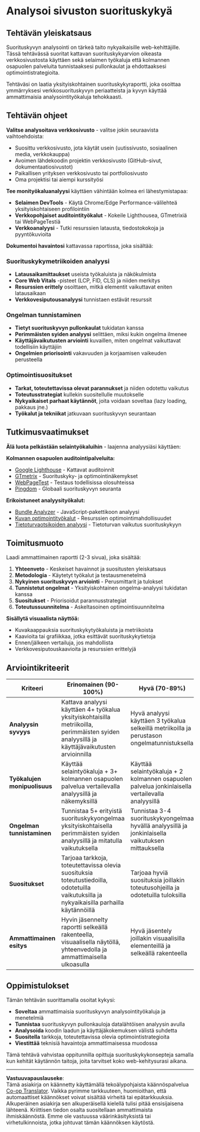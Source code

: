 <!--
CO_OP_TRANSLATOR_METADATA:
{
  "original_hash": "a203e560e58ccc6ba68bffc40c7c8676",
  "translation_date": "2025-10-23T00:43:46+00:00",
  "source_file": "5-browser-extension/3-background-tasks-and-performance/assignment.md",
  "language_code": "fi"
}
-->
# Analysoi sivuston suorituskykyä

## Tehtävän yleiskatsaus

Suorituskyvyn analysointi on tärkeä taito nykyaikaisille web-kehittäjille. Tässä tehtävässä suoritat kattavan suorituskykyarvion oikeasta verkkosivustosta käyttäen sekä selaimen työkaluja että kolmannen osapuolen palveluita tunnistaaksesi pullonkaulat ja ehdottaaksesi optimointistrategioita.

Tehtäväsi on laatia yksityiskohtainen suorituskykyraportti, joka osoittaa ymmärryksesi verkkosuorituskyvyn periaatteista ja kyvyn käyttää ammattimaisia analysointityökaluja tehokkaasti.

## Tehtävän ohjeet

**Valitse analysoitava verkkosivusto** - valitse jokin seuraavista vaihtoehdoista:
- Suosittu verkkosivusto, jota käytät usein (uutissivusto, sosiaalinen media, verkkokauppa)
- Avoimen lähdekoodin projektin verkkosivusto (GitHub-sivut, dokumentaatiosivustot)
- Paikallisen yrityksen verkkosivusto tai portfoliosivusto
- Oma projektisi tai aiempi kurssityösi

**Tee monityökaluanalyysi** käyttäen vähintään kolmea eri lähestymistapaa:
- **Selaimen DevTools** - Käytä Chrome/Edge Performance-välilehteä yksityiskohtaiseen profilointiin
- **Verkkopohjaiset auditointityökalut** - Kokeile Lighthousea, GTmetrixiä tai WebPageTestiä
- **Verkkoanalyysi** - Tutki resurssien latausta, tiedostokokoja ja pyyntökuvioita

**Dokumentoi havaintosi** kattavassa raportissa, joka sisältää:

### Suorituskykymetriikoiden analyysi
- **Latausaikamittaukset** useista työkaluista ja näkökulmista
- **Core Web Vitals** -pisteet (LCP, FID, CLS) ja niiden merkitys
- **Resurssien erittely** osoittaen, mitkä elementit vaikuttavat eniten latausaikaan
- **Verkkovesiputousanalyysi** tunnistaen estävät resurssit

### Ongelman tunnistaminen
- **Tietyt suorituskyvyn pullonkaulat** tukidatan kanssa
- **Perimmäisten syiden analyysi** selittäen, miksi kukin ongelma ilmenee
- **Käyttäjävaikutusten arviointi** kuvaillen, miten ongelmat vaikuttavat todellisiin käyttäjiin
- **Ongelmien priorisointi** vakavuuden ja korjaamisen vaikeuden perusteella

### Optimointisuositukset
- **Tarkat, toteutettavissa olevat parannukset** ja niiden odotettu vaikutus
- **Toteutusstrategiat** kullekin suositellulle muutokselle
- **Nykyaikaiset parhaat käytännöt**, joita voidaan soveltaa (lazy loading, pakkaus jne.)
- **Työkalut ja tekniikat** jatkuvaan suorituskyvyn seurantaan

## Tutkimusvaatimukset

**Älä luota pelkästään selaintyökaluihin** - laajenna analyysiäsi käyttäen:

**Kolmannen osapuolen auditointipalveluita:**
- [Google Lighthouse](https://developers.google.com/web/tools/lighthouse) - Kattavat auditoinnit
- [GTmetrix](https://gtmetrix.com/) - Suorituskyky- ja optimointinäkemykset
- [WebPageTest](https://www.webpagetest.org/) - Testaus todellisissa olosuhteissa
- [Pingdom](https://tools.pingdom.com/) - Globaali suorituskyvyn seuranta

**Erikoistuneet analyysityökalut:**
- [Bundle Analyzer](https://bundlephobia.com/) - JavaScript-pakettikoon analyysi
- [Kuvan optimointityökalut](https://squoosh.app/) - Resurssien optimointimahdollisuudet
- [Tietoturvaotsikoiden analyysi](https://securityheaders.com/) - Tietoturvan vaikutus suorituskykyyn

## Toimitusmuoto

Laadi ammattimainen raportti (2-3 sivua), joka sisältää:

1. **Yhteenveto** - Keskeiset havainnot ja suositusten yleiskatsaus
2. **Metodologia** - Käytetyt työkalut ja testausmenetelmä
3. **Nykyinen suorituskyvyn arviointi** - Perusmittarit ja tulokset
4. **Tunnistetut ongelmat** - Yksityiskohtainen ongelma-analyysi tukidatan kanssa
5. **Suositukset** - Priorisoidut parannusstrategiat
6. **Toteutussuunnitelma** - Askeltasoinen optimointisuunnitelma

**Sisällytä visuaalista näyttöä:**
- Kuvakaappauksia suorituskykytyökaluista ja metriikoista
- Kaavioita tai grafiikkaa, jotka esittävät suorituskykytietoja
- Ennen/jälkeen vertailuja, jos mahdollista
- Verkkovesiputouskaavioita ja resurssien erittelyjä

## Arviointikriteerit

| Kriteeri | Erinomainen (90-100%) | Hyvä (70-89%) | Parannettavaa (50-69%) |
| -------- | --------------------- | ------------- | ---------------------- |
| **Analyysin syvyys** | Kattava analyysi käyttäen 4+ työkalua yksityiskohtaisilla metriikoilla, perimmäisten syiden analyysillä ja käyttäjävaikutusten arvioinnilla | Hyvä analyysi käyttäen 3 työkalua selkeillä metriikoilla ja perustason ongelmatunnistuksella | Perustason analyysi käyttäen 2 työkalua rajallisella syvyydellä ja vähäisellä ongelmatunnistuksella |
| **Työkalujen monipuolisuus** | Käyttää selaintyökaluja + 3+ kolmannen osapuolen palvelua vertailevalla analyysillä ja näkemyksillä | Käyttää selaintyökaluja + 2 kolmannen osapuolen palvelua jonkinlaisella vertailevalla analyysillä | Käyttää selaintyökaluja + 1 kolmannen osapuolen palvelua rajallisella vertailulla |
| **Ongelman tunnistaminen** | Tunnistaa 5+ erityistä suorituskykyongelmaa yksityiskohtaisella perimmäisten syiden analyysillä ja mitatulla vaikutuksella | Tunnistaa 3-4 suorituskykyongelmaa hyvällä analyysillä ja jonkinlaisella vaikutuksen mittauksella | Tunnistaa 1-2 suorituskykyongelmaa perustason analyysillä |
| **Suositukset** | Tarjoaa tarkkoja, toteutettavissa olevia suosituksia toteutustiedoilla, odotetuilla vaikutuksilla ja nykyaikaisilla parhailla käytännöillä | Tarjoaa hyviä suosituksia joillakin toteutusohjeilla ja odotetuilla tuloksilla | Tarjoaa perustason suosituksia rajallisilla toteutustiedoilla |
| **Ammattimainen esitys** | Hyvin jäsennelty raportti selkeällä rakenteella, visuaalisella näytöllä, yhteenvedolla ja ammattimaisella ulkoasulla | Hyvä jäsentely joillakin visuaalisilla elementeillä ja selkeällä rakenteella | Perustason jäsentely vähäisellä visuaalisella näytöllä |

## Oppimistulokset

Tämän tehtävän suorittamalla osoitat kykysi:
- **Soveltaa** ammattimaisia suorituskyvyn analysointityökaluja ja menetelmiä
- **Tunnistaa** suorituskyvyn pullonkauloja datalähtöisen analyysin avulla
- **Analysoida** koodin laadun ja käyttäjäkokemuksen välistä suhdetta
- **Suositella** tarkkoja, toteutettavissa olevia optimointistrategioita
- **Viestittää** teknisiä havaintoja ammattimaisessa muodossa

Tämä tehtävä vahvistaa oppitunnilla opittuja suorituskykykonsepteja samalla kun kehität käytännön taitoja, joita tarvitset koko web-kehitysurasi aikana.

---

**Vastuuvapauslauseke**:  
Tämä asiakirja on käännetty käyttämällä tekoälypohjaista käännöspalvelua [Co-op Translator](https://github.com/Azure/co-op-translator). Vaikka pyrimme tarkkuuteen, huomioithan, että automaattiset käännökset voivat sisältää virheitä tai epätarkkuuksia. Alkuperäinen asiakirja sen alkuperäisellä kielellä tulisi pitää ensisijaisena lähteenä. Kriittisen tiedon osalta suositellaan ammattimaista ihmiskäännöstä. Emme ole vastuussa väärinkäsityksistä tai virhetulkinnoista, jotka johtuvat tämän käännöksen käytöstä.